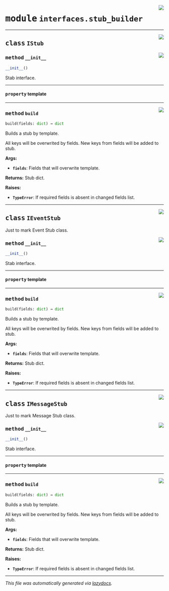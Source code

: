 <!-- markdownlint-disable -->

<a href="../../th2_data_services/interfaces/stub_builder.py#L0"><img align="right" style="float:right;" src="https://img.shields.io/badge/-source-cccccc?style=flat-square"></a>

# <kbd>module</kbd> `interfaces.stub_builder`






---

<a href="../../th2_data_services/interfaces/stub_builder.py#L19"><img align="right" style="float:right;" src="https://img.shields.io/badge/-source-cccccc?style=flat-square"></a>

## <kbd>class</kbd> `IStub`




<a href="../../th2_data_services/interfaces/stub_builder.py#L25"><img align="right" style="float:right;" src="https://img.shields.io/badge/-source-cccccc?style=flat-square"></a>

### <kbd>method</kbd> `__init__`

```python
__init__()
```

Stab interface. 


---

#### <kbd>property</kbd> template







---

<a href="../../th2_data_services/interfaces/stub_builder.py#L62"><img align="right" style="float:right;" src="https://img.shields.io/badge/-source-cccccc?style=flat-square"></a>

### <kbd>method</kbd> `build`

```python
build(fields: dict) → dict
```

Builds a stub by template. 

All keys will be overwrited by fields. New keys from fields will be added to stub. 



**Args:**
 
 - <b>`fields`</b>:  Fields that will overwrite template. 



**Returns:**
 Stub dict. 



**Raises:**
 
 - <b>`TypeError`</b>:  If required fields is absent in changed fields list. 


---

<a href="../../th2_data_services/interfaces/stub_builder.py#L86"><img align="right" style="float:right;" src="https://img.shields.io/badge/-source-cccccc?style=flat-square"></a>

## <kbd>class</kbd> `IEventStub`
Just to mark Event Stub class. 

<a href="../../th2_data_services/interfaces/stub_builder.py#L25"><img align="right" style="float:right;" src="https://img.shields.io/badge/-source-cccccc?style=flat-square"></a>

### <kbd>method</kbd> `__init__`

```python
__init__()
```

Stab interface. 


---

#### <kbd>property</kbd> template







---

<a href="../../th2_data_services/interfaces/stub_builder.py#L62"><img align="right" style="float:right;" src="https://img.shields.io/badge/-source-cccccc?style=flat-square"></a>

### <kbd>method</kbd> `build`

```python
build(fields: dict) → dict
```

Builds a stub by template. 

All keys will be overwrited by fields. New keys from fields will be added to stub. 



**Args:**
 
 - <b>`fields`</b>:  Fields that will overwrite template. 



**Returns:**
 Stub dict. 



**Raises:**
 
 - <b>`TypeError`</b>:  If required fields is absent in changed fields list. 


---

<a href="../../th2_data_services/interfaces/stub_builder.py#L93"><img align="right" style="float:right;" src="https://img.shields.io/badge/-source-cccccc?style=flat-square"></a>

## <kbd>class</kbd> `IMessageStub`
Just to mark Message Stub class. 

<a href="../../th2_data_services/interfaces/stub_builder.py#L25"><img align="right" style="float:right;" src="https://img.shields.io/badge/-source-cccccc?style=flat-square"></a>

### <kbd>method</kbd> `__init__`

```python
__init__()
```

Stab interface. 


---

#### <kbd>property</kbd> template







---

<a href="../../th2_data_services/interfaces/stub_builder.py#L62"><img align="right" style="float:right;" src="https://img.shields.io/badge/-source-cccccc?style=flat-square"></a>

### <kbd>method</kbd> `build`

```python
build(fields: dict) → dict
```

Builds a stub by template. 

All keys will be overwrited by fields. New keys from fields will be added to stub. 



**Args:**
 
 - <b>`fields`</b>:  Fields that will overwrite template. 



**Returns:**
 Stub dict. 



**Raises:**
 
 - <b>`TypeError`</b>:  If required fields is absent in changed fields list. 




---

_This file was automatically generated via [lazydocs](https://github.com/ml-tooling/lazydocs)._

